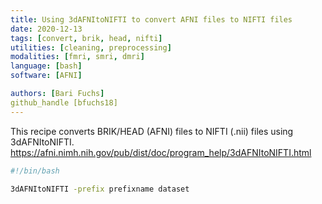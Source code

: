 ```yaml
---
title: Using 3dAFNItoNIFTI to convert AFNI files to NIFTI files
date: 2020-12-13
tags: [convert, brik, head, nifti]
utilities: [cleaning, preprocessing]
modalities: [fmri, smri, dmri]
language: [bash]
software: [AFNI]

authors: [Bari Fuchs]
github_handle [bfuchs18]
---
```


This recipe converts BRIK/HEAD (AFNI) files to NIFTI (.nii) files using 3dAFNItoNIFTI.
https://afni.nimh.nih.gov/pub/dist/doc/program_help/3dAFNItoNIFTI.html



```bash
#!/bin/bash

3dAFNItoNIFTI -prefix prefixname dataset
```